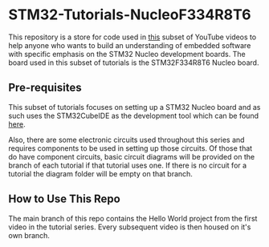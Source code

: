 # STM32-Tutorials-NucleoF334R8T6

This repository is a store for code used in [this](https://www.youtube.com/playlist?list=PLfMIkQ1CFX80ZINgbXPbDya_wZHMWcH8L) subset of YouTube videos to help anyone who wants to build an understanding of embedded software with specific emphasis on the STM32 Nucleo development boards. The board used in this subset of tutorials is the STM32F334R8T6 Nucleo board.

## Pre-requisites
This subset of tutorials focuses on setting up a STM32 Nucleo board and as such uses the STM32CubeIDE as the development tool which can be found [here](https://www.st.com/en/development-tools/stm32cubeide.html#get-software).

Also, there are some electronic circuits used throughout this series and requires components to be used in setting up those circuits. Of those that do have component circuits, basic circuit diagrams will be provided on the branch of each tutorial if that tutorial uses one. If there is no circuit for a tutorial the diagram folder will be empty on that branch.

## How to Use This Repo
The main branch of this repo contains the Hello World project from the first video in the tutorial series. Every subsequent video is then housed on it's own branch.

